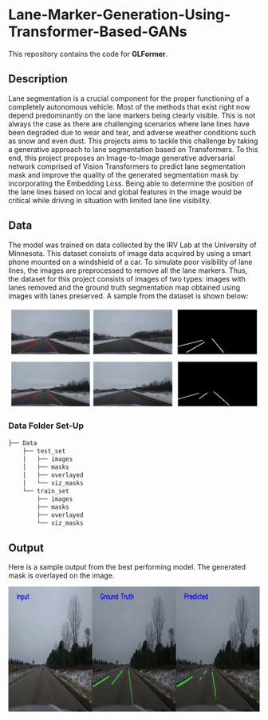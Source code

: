 # Lane-Marker-Generation-Using-Transformer-Based-GANs
This repository contains the code for **GLFormer**. 

## Description
Lane segmentation is a crucial component for the proper functioning of a completely autonomous vehicle. Most of the methods that exist right now depend predominantly on the lane markers being clearly visible. This is not always the case as there are challenging scenarios where lane lines have been degraded due to wear and tear, and adverse weather conditions such as snow and even dust. This projects aims to tackle this challenge by taking a generative approach to lane segmentation based on Transformers. To this end, this project proposes an Image-to-Image generative adversarial network comprised of Vision Transformers to predict lane segmentation mask and improve the quality of the generated segmentation mask by incorporating the Embedding Loss. Being able to determine the position of the lane lines based on local and global features in the image would be critical while driving in situation with limited lane line visibility.

## Data
The model was trained on data collected by the IRV Lab at the University of Minnesota. This dataset consists of image data acquired by using a smart phone mounted on a windshield of a car. To simulate poor visibility of lane lines, the images are preprocessed to remove
all the lane markers. Thus, the dataset for this project consists of images of two types: images with lanes removed and the ground truth segmentation map obtained using images with lanes preserved. A sample from the dataset is shown below: 

![Data](sample_output/dataset.png)

### Data Folder Set-Up
```
├── Data
    ├── test_set
    │   ├── images
    │   ├── masks
    │   ├── overlayed
    │   └── viz_masks
    └── train_set
        ├── images
        ├── masks
        ├── overlayed
        └── viz_masks
```
## Output
Here is a sample output from the best performing model. The generated mask is overlayed on the image.  
  
<img src="sample_output/output.gif" width="1000" height="250"/>
